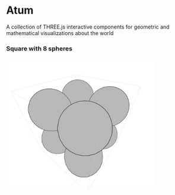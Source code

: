 # Atum
A collection of THREE.js interactive components for geometric and mathematical visualizations about the world

### Square with 8 spheres
<img src="docs/images/square-with-eight-spheres.png" alt="Square with eight spheres" width="400">
